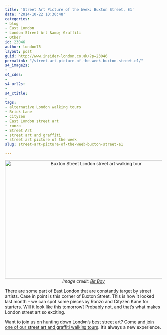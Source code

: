 ```yaml
---
title: 'Street Art Picture of the Week: Buxton Street, E1'
date: '2014-10-22 10:30:48'
categories:
- blog
- East London
- London Street Art &amp; Graffiti
- Other
id: 23046
author: london75
layout: post
guid: http://www.insider-london.co.uk/?p=23046
permalink: "/street-art-picture-of-the-week-buxton-street-e1/"
s4_image2s:
- 
s4_cdes:
- 
s4_url2s:
- 
s4_ctitle:
- 
tags:
- alternative London walking tours
- Brick Lane
- cityzen
- East London street art
- ronzo
- Street Art
- street art and graffiti
- street art picture of the week
slug: street-art-picture-of-the-week-buxton-street-e1

---
```

<p style="text-align: center;">
  <a href="http://www.insider-london.co.uk/wp-content/uploads/2014/10/Buxton-Street-London-street-art.jpg"><img class="size-full wp-image-23049 aligncenter" src="http://www.insider-london.co.uk/wp-content/uploads/2014/10/Buxton-Street-London-street-art.jpg" alt="Buxton Street London street art walking tour" width="569" height="380" /></a><br /> <em>Image credit: <a href="https://www.flickr.com/photos/bitboy/15437028361/in/photolist-pw7NHp-pumV1o-peUgvJ-pwhfLu-pwj3X8-pe39yA-pdqx2e-psoY1u-pcZzeP-puaggx-pcXoZV-pBvxiK-pfs6hU-ptg2Zh-pt1pGp-pbNi1W-pbMSUG-pt1qrv-pt1jkn-pbKSf6-pr3VUm-pskz25-p9J7xo-p9ruvp-p98aUF-pcytQT-ptL7TX-pcyAe4-ptLgrP-pcxxfn-pu1Jf1-pcyBXK-pcxVaq-pcymMe-pu214W-ptn9C8-pbJTWs-ptdfRq-pteSfH-prcCHQ-pbJPkb-pbJ86e-pbK7sC-prcswN-ptcGns-pbKtSv-prc4Yb-prc2wC-pbK7hM-pbJCH9" target="_blank">Bit Boy</a></em>
</p>

<p style="text-align: left;">
  There are some part of East London that are constantly target by street artists. Case in point is this corner of Buxton Street. This is how it looked last month &#8211; we can spot some pieces by Ronzo and Cityzen Kane for starters. Will it look like this tomorrow? Probably not, and that&#8217;s what makes London street art so exciting.
</p>

<p style="text-align: left;">
  Want to join us on hunting down London&#8217;s best street art? Come and <a href="http://www.insider-london.co.uk/london-graffiti-artists-walking-tours/" target="_blank">join one of our street art and graffiti walking tours</a>. It&#8217;s always a new experience.
</p>